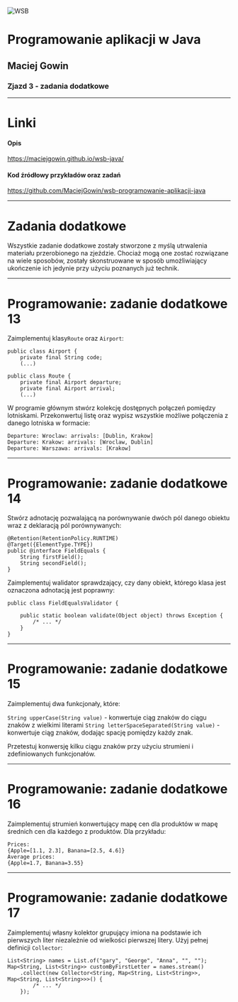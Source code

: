![WSB](https://maciejgowin.github.io/assets/img/wsb-logo-warszawa.png)

# Programowanie aplikacji w Java

## Maciej Gowin

### Zjazd 3 - zadania dodatkowe

---

# Linki

#### Opis
https://maciejgowin.github.io/wsb-java/

#### Kod źródłowy przykładów oraz zadań
https://github.com/MaciejGowin/wsb-programowanie-aplikacji-java

---
# Zadania dodatkowe

Wszystkie zadanie dodatkowe zostały stworzone z myślą utrwalenia materiału przerobionego na zjeździe. Chociaż mogą one zostać rozwiązane na wiele sposobów, zostały skonstruowane w sposób umożliwiający ukończenie ich jedynie przy użyciu poznanych już technik.

---
# **Programowanie: zadanie dodatkowe 13**

Zaimplementuj klasy`Route` oraz `Airport`:

```
public class Airport {
    private final String code;
    (...)
```

```
public class Route {
    private final Airport departure;
    private final Airport arrival;
    (...)
```

W programie głównym stwórz kolekcję dostępnych połączeń pomiędzy lotniskami. Przekonwertuj listę oraz wypisz wszystkie możliwe połączenia z danego lotniska w formacie:
```
Departure: Wroclaw: arrivals: [Dublin, Krakow]
Departure: Krakow: arrivals: [Wroclaw, Dublin]
Departure: Warszawa: arrivals: [Krakow]
```

---
# **Programowanie: zadanie dodatkowe 14**

Stwórz adnotację pozwalającą na porównywanie dwóch pól danego obiektu wraz z deklaracją pól porównywanych:

```
@Retention(RetentionPolicy.RUNTIME)
@Target({ElementType.TYPE})
public @interface FieldEquals {
    String firstField();
    String secondField();
}
```

Zaimplementuj walidator sprawdzający, czy dany obiekt, którego klasa jest oznaczona adnotacją jest poprawny:

```
public class FieldEqualsValidator {

    public static boolean validate(Object object) throws Exception {
        /* ... */
    }
}
```

---
# **Programowanie: zadanie dodatkowe 15**

Zaimplementuj dwa funkcjonały, które:

`String upperCase(String value)` - konwertuje ciąg znaków do ciągu znaków z wielkimi literami
`String letterSpaceSeparated(String value)` - konwertuje ciąg znaków, dodając spację pomiędzy każdy znak.

Przetestuj konwersję kilku ciągu znaków przy użyciu strumieni i zdefiniowanych funkcjonałów.

---
# **Programowanie: zadanie dodatkowe 16**

Zaimplementuj strumień konwertujący mapę cen dla produktów w mapę średnich cen dla każdego z produktów. Dla przykładu:

```
Prices:
{Apple=[1.1, 2.3], Banana=[2.5, 4.6]}
Average prices:
{Apple=1.7, Banana=3.55}
```

---
# **Programowanie: zadanie dodatkowe 17**

Zaimplementuj własny kolektor grupujący imiona na podstawie ich pierwszych liter niezależnie od wielkości pierwszej litery. Użyj pełnej definicji `Collector`:

```
List<String> names = List.of("gary", "George", "Anna", "", "");
Map<String, List<String>> customByFirstLetter = names.stream()
    .collect(new Collector<String, Map<String, List<String>>, Map<String, List<String>>>() {
        /* ... */
    });

```
